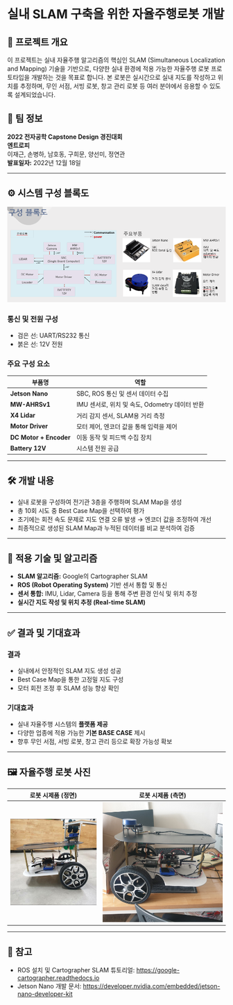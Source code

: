 # 실내 SLAM 구축을 위한 자율주행로봇 개발

## 📌 프로젝트 개요

이 프로젝트는 실내 자율주행 알고리즘의 핵심인 SLAM (Simultaneous Localization and Mapping) 기술을 기반으로, 다양한 실내 환경에 적용 가능한 자율주행 로봇 프로토타입을 개발하는 것을 목표로 합니다. 본 로봇은 실시간으로 실내 지도를 작성하고 위치를 추정하며, 무인 서점, 서빙 로봇, 창고 관리 로봇 등 여러 분야에서 응용할 수 있도록 설계되었습니다.

## 👥 팀 정보

**2022 전자공학 Capstone Design 경진대회**  
**엔트로피**  
이재근, 손병하, 남호동, 구희문, 양선미, 정연관  
**발표일자:** 2022년 12월 18일

---

## ⚙️ 시스템 구성 블록도

![구성 블록도](ERD.png)

### 통신 및 전원 구성
- 검은 선: UART/RS232 통신
- 붉은 선: 12V 전원

### 주요 구성 요소
| 부품명          | 역할 |
|----------------|------|
| **Jetson Nano**    | SBC, ROS 통신 및 센서 데이터 수집 |
| **MW-AHRSv1**       | IMU 센서로, 위치 및 속도, Odometry 데이터 반환 |
| **X4 Lidar**        | 거리 감지 센서, SLAM용 거리 측정 |
| **Motor Driver**    | 모터 제어, 엔코더 값을 통해 입력을 제어 |
| **DC Motor + Encoder** | 이동 동작 및 피드백 수집 장치 |
| **Battery 12V**     | 시스템 전원 공급 |

---

## 🛠 개발 내용

- 실내 로봇을 구성하여 전기관 3층을 주행하며 SLAM Map을 생성
- 총 10회 시도 중 Best Case Map을 선택하여 평가
- 초기에는 회전 속도 문제로 지도 연결 오류 발생 → 엔코더 값을 조정하여 개선
- 최종적으로 생성된 SLAM Map과 누적된 데이터를 비교 분석하여 검증

---

## 🧠 적용 기술 및 알고리즘

- **SLAM 알고리즘:** Google의 Cartographer SLAM
- **ROS (Robot Operating System)** 기반 센서 통합 및 통신
- **센서 통합:** IMU, Lidar, Camera 등을 통해 주변 환경 인식 및 위치 추정
- **실시간 지도 작성 및 위치 추정 (Real-time SLAM)**

---

## ✅ 결과 및 기대효과

### 결과
- 실내에서 안정적인 SLAM 지도 생성 성공
- Best Case Map을 통한 고정밀 지도 구성
- 모터 회전 조정 후 SLAM 성능 향상 확인

### 기대효과
- 실내 자율주행 시스템의 **플랫폼 제공**
- 다양한 업종에 적용 가능한 **기본 BASE CASE** 제시
- 향후 무인 서점, 서빙 로봇, 창고 관리 등으로 확장 가능성 확보

---

## 🖼 자율주행 로봇 사진

| 로봇 시제품 (정면) | 로봇 시제품 (측면) |
|------------------|------------------|
| ![robot1](robot_01.jpg) | ![robot2](robot_02.jpg) |

---

## 📎 참고

- ROS 설치 및 Cartographer SLAM 튜토리얼: https://google-cartographer.readthedocs.io
- Jetson Nano 개발 문서: https://developer.nvidia.com/embedded/jetson-nano-developer-kit
